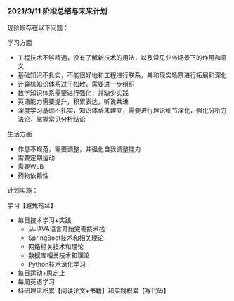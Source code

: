 



### 2021/3/11 阶段总结与未来计划

现阶段存在以下问题：

学习方面

- 工程技术不够精通，没有了解新技术的用法，以及常见业务场景下的作用和意义
- 基础知识不扎实，不能很好地和工程进行联系，并和现实场景进行拓展和深化
- 计算机知识体系过于松散，需要进一步组织
- 数学知识体系需要进行强化，并缺少实践
- 英语能力需要提升，积累表达，听说共进
- 深度学习基础不扎实，知识体系未建立，需要进行理论细节深化，强化分析方法论，掌握常见分析结论

生活方面

- 作息不规范，需要调整，并强化自我调整能力
- 需要定期运动
- 需要WLB
- 药物依赖性

计划实施：

学习【避免拖延】

- 每日技术学习+实践
  - 从JAVA语言开始完善技术栈
  - SpringBoot技术和相关理论
  - 网络相关技术和理论
  - 数据库相关技术和理论
  - Python技术深化学习
- 每日运动+思定止
- 每周英语学习
- 科研理论积累【阅读论文+书籍】和实践积累【写代码】

